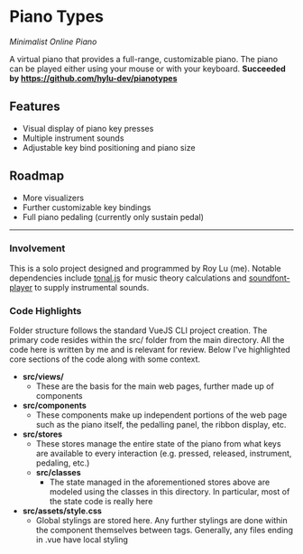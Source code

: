 
# Piano Types

_Minimalist Online Piano_

A virtual piano that provides a full-range, customizable piano. The piano can be played either using your mouse or with your keyboard.
**Succeeded by https://github.com/hylu-dev/pianotypes**


## Features

- Visual display of piano key presses
- Multiple instrument sounds
- Adjustable key bind positioning and piano size


## Roadmap

- More visualizers
- Further customizable key bindings
- Full piano pedaling (currently only sustain pedal)

---

### Involvement

This is a solo project designed and programmed by Roy Lu (me). Notable dependencies include [tonal.js](https://www.npmjs.com/package/tonal) for music theory calculations and [soundfont-player](https://www.npmjs.com/package/soundfont-player) to supply instrumental sounds.

### Code Highlights

Folder structure follows the standard VueJS CLI project creation. The primary code resides within the src/ folder from the main directory. All the code here is written by me and is relevant for review. Below I've highlighted core sections of the code along with some context.

- **src/views/**
  - These are the basis for the main web pages, further made up of components
- **src/components**
  - These components make up independent portions of the web page such as the piano itself, the pedalling panel, the ribbon display, etc.
- **src/stores**
  - These stores manage the entire state of the piano from what keys are available to every interaction (e.g. pressed, released, instrument, pedaling, etc.)
  -  **src/classes**
     - The state managed in the aforementioned stores above are modeled using the classes in this directory. In particular, most of the state code is really here
- **src/assets/style.css**
  - Global stylings are stored here. Any further stylings are done within the component themselves between <style></style> tags. Generally, any files ending in .vue have local styling
